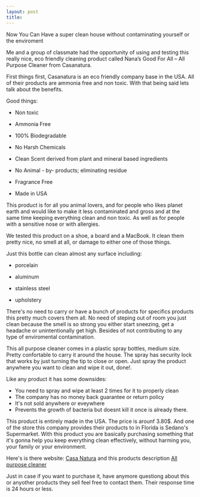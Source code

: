 ```yaml
---
layout: post
title: 
---
```


Now You Can Have a super clean house without contaminating yourself or the enviroment

Me and a group of classmate had the opportunity of using and testing this really nice, eco friendly cleaning product called
Nana’s Good For All – All Purpose Cleaner from Casanatura.

First things first, Casanatura is an eco friendly company base in the USA. All of their products are ammonia free and non toxic.
With that being said lets talk about the benefits.

Good things:


* Non toxic

* Ammonia Free

* 100% Biodegradable

* No Harsh Chemicals

* Clean Scent derived from plant and mineral based ingredients

* No Animal - by- products; eliminating residue

* Fragrance Free

* Made in USA

This product is for all you animal lovers, and for people who likes planet earth and would like to make it less
contaminated and gross and at the same time keeping everything clean and non toxic. As well as for people 
with a sensitive nose or with allergies. 

We tested this product on a shoe, a board and a MacBook. It clean them pretty nice, no smell at all, or damage to either one of those 
things. 

Just this bottle can clean almost any surface including:

- porcelain

- aluminum 

- stainless steel 

- upholstery 

There's no need to carry or have a bunch of products for specifics products this pretty much covers them all. 
No need of steping out of room you just clean because the smell is so strong you either start sneezing, get a headache or
unintentionally get high. Besides of not contributing to any type of enviromental contamination.

This all purpose cleaner comes in a plastic spray bottles, medium size. Pretty confortable to carry it around the house. 
The spray has security lock that works by just turning the tip to close or open. Just spray the product anywhere you want to clean
and wipe it out, done!. 

Like any product it has some downsides:

* You need to spray and wipe at least 2 times for it to properly clean 
* The company has no money back guarantee or return policy
* It's not sold anywhere or eveywhere
* Prevents the growth of bacteria but doesnt kill it once is already there.

This product is entirely made in the USA. The price is arounf 3.80$. And one of the store this company provides their products to 
in Florida is Sedano's Supermarket.
With this product you are basically purchasing something that it's gonna help you keep everything clean effectively, without harming you, your family or your environment.
 
Here's is there website: [Casa Natura](http://casanaturaproducts.com/)
and this products description [All purpose cleaner](http://casanaturaproducts.com/portfolio-item/nanas-good-for-all-all-purpose-cleaner/)

Just in case if you want to purchase it, have anymore questiong about this or anyother products they sell feel free to contact them.
Their response time is 24 hours or less.






